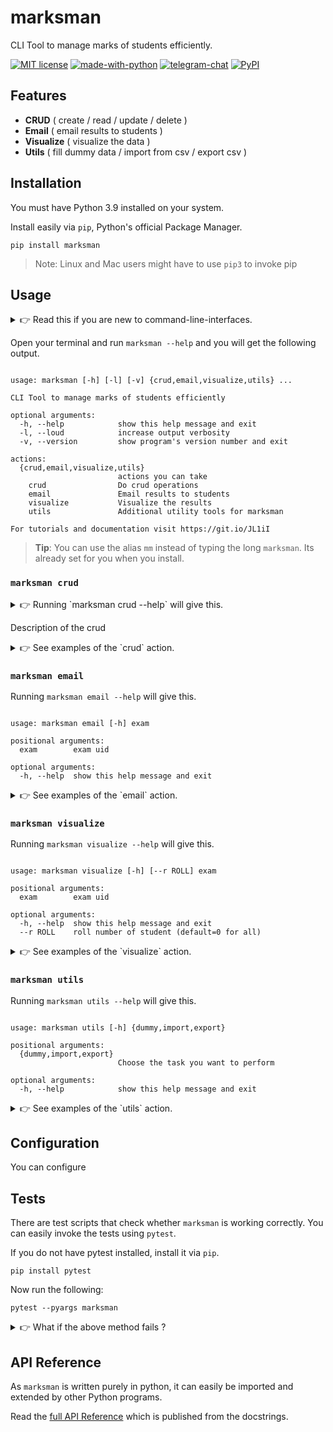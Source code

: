 # marksman

CLI Tool to manage marks of students efficiently.

[![MIT license](https://img.shields.io/pypi/l/ansicolortags.svg)](https://github.com/aahnik/cbse-xii-cs-proj/blob/main/project/LICENSE)
[![made-with-python](https://img.shields.io/badge/Made%20with-Python-1f425f.svg)](https://www.python.org/)
[![telegram-chat](https://img.shields.io/badge/chat-@aahnikdaw-blue?logo=telegram)](https://telegram.me/aahnikdaw)
[![PyPI](https://img.shields.io/pypi/v/marksman)](https://pypi.org/project/marksman/)

## Features

- **CRUD** ( create / read / update / delete )
- **Email** ( email results to students )
- **Visualize** ( visualize the data )
- **Utils** ( fill dummy data / import from csv / export csv )

## Installation

You must have Python 3.9 installed on your system.

Install easily via `pip`, Python's official Package Manager.

```shell
pip install marksman
```

>Note: Linux and Mac users might have to use `pip3` to invoke pip

## Usage

<details>
<summary> 👉 Read this if you are new to command-line-interfaces. </summary>

</details>

Open your terminal and run `marksman --help` and you will get the following output.

```shell

usage: marksman [-h] [-l] [-v] {crud,email,visualize,utils} ...

CLI Tool to manage marks of students efficiently

optional arguments:
  -h, --help            show this help message and exit
  -l, --loud            increase output verbosity
  -v, --version         show program's version number and exit

actions:
  {crud,email,visualize,utils}
                        actions you can take
    crud                Do crud operations
    email               Email results to students
    visualize           Visualize the results
    utils               Additional utility tools for marksman

For tutorials and documentation visit https://git.io/JL1iI 
```

> **Tip**: You can use the alias `mm` instead of typing the long `marksman`. Its already set for you when you install.

### `marksman crud`

<details>
<summary> 👉 Running `marksman crud --help` will give this.  </summary>

```shell

usage: marksman crud [-h] {students,exams,marks}

positional arguments:
  {students,exams,marks}
                        Choose what data you want to crud

optional arguments:
  -h, --help            show this help message and exit
```

</details>

Description of the crud 

<details>
<summary> 👉 See examples of the `crud` action. </summary>

</details>


### `marksman email`

Running `marksman email --help` will give this.

```shell

usage: marksman email [-h] exam

positional arguments:
  exam        exam uid

optional arguments:
  -h, --help  show this help message and exit
```
<details>
<summary> 👉 See examples of the `email` action. </summary>

</details>

### `marksman visualize`

Running `marksman visualize --help` will give this.

```shell

usage: marksman visualize [-h] [--r ROLL] exam

positional arguments:
  exam        exam uid

optional arguments:
  -h, --help  show this help message and exit
  --r ROLL    roll number of student (default=0 for all)
```
<details>
<summary> 👉 See examples of the `visualize` action. </summary>

</details>

### `marksman utils`

Running `marksman utils --help` will give this.

```shell

usage: marksman utils [-h] {dummy,import,export}

positional arguments:
  {dummy,import,export}
                        Choose the task you want to perform

optional arguments:
  -h, --help            show this help message and exit
```

<details>
<summary> 👉 See examples of the `utils` action. </summary>

</details>

## Configuration

You can configure

## Tests

There are test scripts that check whether `marksman` is working correctly. You can easily invoke the tests using `pytest`.

If you do not have pytest installed, install it via `pip`.

```shell
pip install pytest
```

Now run the following:

```shell
pytest --pyargs marksman
```
<details>
<summary> 👉 What if the above method fails ? </summary>
If the above command fails, use the full path to `marksman`.
</details>


## API Reference

As `marksman` is written purely in python, it can easily be imported and extended by other Python programs.

Read the [full API Reference]() which is published from the docstrings.

